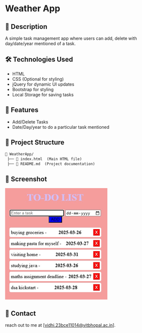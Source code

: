 # Weather App

## 📌 Description
A simple task management app where users can add, delete with day/date/year mentioned of a task.

## 🛠️ Technologies Used
- HTML
- CSS (Optional for styling)
- jQuery for dynamic UI updates
- Bootstrap for styling
- Local Storage for saving tasks

## 🚀 Features
- Add/Delete Tasks
- Date/Day/year to do a particular task mentioned

## 📂 Project Structure
```
📂 WeatherApp/
 ├── 📜 index.html  (Main HTML file)
 ├── 📜 README.md  (Project documentation)
```
## 📸 Screenshot 
![TO-DO List App](screenshot2.jpg)

## 📩 Contact
reach out to me at [vidhi.23bce11014@vitbhopal.ac.in].